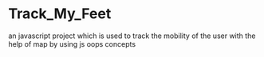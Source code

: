 # Track_My_Feet
an javascript project which is used to track the mobility of the user with the help of map by using js oops concepts
